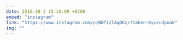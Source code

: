 ```yaml
---
date: 2016-28-3 15:20:09 +0200
embed: "instagram"
link: "https://www.instagram.com/p/BDf1ZlAqd6z/?taken-by=rudpunk"
img: ""
---
```

